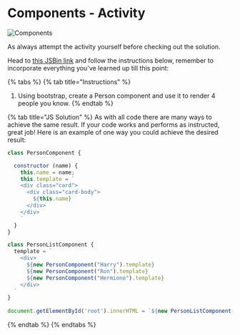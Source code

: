 # Components - Activity

![Components](../.gitbook/assets/image%20%2879%29.png)

As always attempt the activity yourself before checking out the solution.

Head to [this JSBin link](https://jsbin.com/quhadom/1/edit?html,js,output) and follow the instructions below, remember to incorporate everything you've learned up till this point:

{% tabs %}
{% tab title="Instructions" %}
1. Using bootstrap, create a Person component and use it to render 4 people you know.
{% endtab %}

{% tab title="JS Solution" %}
As with all code there are many ways to achieve the same result. If your code works and performs as instructed, great job! Here is an example of one way you could achieve the desired result:

```javascript
class PersonComponent {

  constructor (name) {
    this.name = name;
    this.template = `
    <div class="card">
      <div class="card-body">
        ${this.name}
      </div>
    </div>
    `
  }
}

class PersonListComponent {
  template = `
    <div>
      ${new PersonComponent("Harry").template}
      ${new PersonComponent("Ron").template}
      ${new PersonComponent("Hermione").template}
    </div>
  `
}
 
document.getElementById('root').innerHTML = `${new PersonListComponent().template}`;
```
{% endtab %}
{% endtabs %}

 

